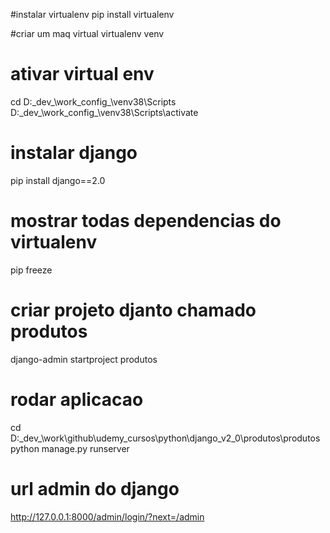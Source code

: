 #instalar virtualenv
pip install virtualenv

#criar um maq virtual
virtualenv venv

# ativar virtual env 
cd D:\_dev_\work\_config_\venv38\Scripts
D:\_dev_\work\_config_\venv38\Scripts\activate

# instalar django
pip install django==2.0

# mostrar todas dependencias do virtualenv
pip freeze

# criar projeto djanto chamado produtos
django-admin startproject produtos


# rodar aplicacao
cd D:\_dev_\work\github\udemy_cursos\python\django_v2_0\produtos\produtos 
python manage.py runserver

# url admin do django
http://127.0.0.1:8000/admin/login/?next=/admin

